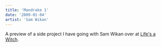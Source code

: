 ```yaml
---
title: 'Mandrake 1'
date: '2009-01-04'
artist: 'Sam Wikan'
---
```


A preview of a side project I have going with Sam Wikan over at <a href="http://www.witchytech.com/lifesawitch/">Life's a Witch</a>.<br>